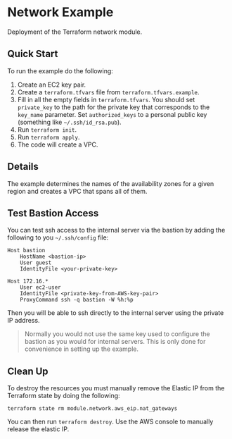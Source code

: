 # Network Example

Deployment of the Terraform network module.

## Quick Start

To run the example do the following:
1. Create an EC2 key pair.
1. Create a `terraform.tfvars` file from `terraform.tfvars.example`.
1. Fill in all the empty fields in `terraform.tfvars`. You should set
   `private_key` to the path for the private key that corresponds to the
   `key_name` parameter. Set `authorized_keys` to a personal public key
   (something like `~/.ssh/id_rsa.pub`).
1. Run `terraform init`.
1. Run `terraform apply`.
1. The code will create a VPC.

## Details

The example determines the names of the availability zones for a given region
and creates a VPC that spans all of them.

## Test Bastion Access

You can test ssh access to the internal server via the bastion by adding the
following to you `~/.ssh/config` file:

    Host bastion
        HostName <bastion-ip>
        User guest
        IdentityFile <your-private-key>

    Host 172.16.*
        User ec2-user
        IdentityFile <private-key-from-AWS-key-pair>
        ProxyCommand ssh -q bastion -W %h:%p

Then you will be able to ssh directly to the internal server using the private
IP address.

> Normally you would not use the same key used to configure the bastion as you
> would for internal servers. This is only done for convenience in setting up
> the example.

## Clean Up

To destroy the resources you must manually remove the Elastic IP from the
Terraform state by doing the following:

    terraform state rm module.network.aws_eip.nat_gateways

You can then run `terraform destroy`. Use the AWS console to manually release
the elastic IP.
